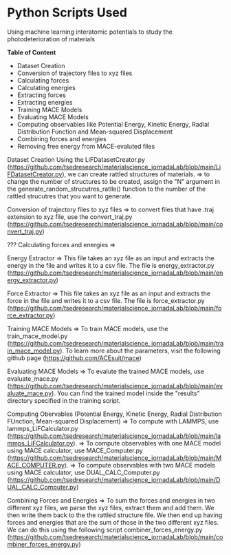 # Python Scripts Used
Using machine learning interatomic potentials to study the photodeterioration of materials

**Table of Content**
  - Dataset Creation
  - Conversion of trajectory files to xyz files
  - Calculating forces 
  - Calculating energies
  - Extracting forces
  - Extracting energies
  - Training MACE Models
  - Evaluating MACE Models
  - Computing observables like Potential Energy, Kinetic Energy, Radial Distribution Function and Mean-squared Displacement
  - Combining forces and energies
  - Removing free energy from MACE-evaluted files

  Dataset Creation
        Using the LiFDatasetCreator.py (https://github.com/tsedresearch/materialscience_jornadaLab/blob/main/LiFDatasetCreator.py), we can create rattled structures of materials. 
           => to change the number of structures to be created, assign the "N" argument in the generate_random_strucutres_ratlle() function to the number of the rattled strucutres that you want to generate.

  Conversion of trajectory files to xyz files
         => to convert files that have .traj extension to xyz file, use the convert_traj.py (https://github.com/tsedresearch/materialscience_jornadaLab/blob/main/convert_traj.py)

  ??? Calculating forces and energies
     => 
     
  Energy Extractor
        => This file takes an xyz file as an input and extracts the energy in the file and writes it to a csv file. The file is energy_extractor.py (https://github.com/tsedresearch/materialscience_jornadaLab/blob/main/energy_extractor.py)

  Force Extractor
        => This file takes an xyz file as an input and extracts the force in the file and writes it to a csv file. The file is force_extractor.py (https://github.com/tsedresearch/materialscience_jornadaLab/blob/main/force_extractor.py)
    
  Training MACE Models
         => To train MACE models, use the train_mace_model.py (https://github.com/tsedresearch/materialscience_jornadaLab/blob/main/train_mace_model.py). To learn more about the parameters, visit the following github page (https://github.com/ACEsuit/mace)

   Evaluating MACE Models
          => To evalute the trained MACE models, use evaluate_mace.py (https://github.com/tsedresearch/materialscience_jornadaLab/blob/main/evaluate_mace.py). You can find the trained model inside the "results" directory specified in the training script.

   Computing Obervables (Potential Energy, Kinetic Energy, Radial Distribution FUnction, Mean-squared Displacement)
       => To compute with LAMMPS, use lammps_LiFCalculator.py (https://github.com/tsedresearch/materialscience_jornadaLab/blob/main/lammps_LiFCalculator.py).
       => To compute observables with one MACE model using MACE calculator, use MACE_Computer.py (https://github.com/tsedresearch/materialscience_jornadaLab/blob/main/MACE_COMPUTER.py).
       => To compute observables with two MACE models using MACE calculator, use DUAL_CALC_Computer.py (https://github.com/tsedresearch/materialscience_jornadaLab/blob/main/DUAL_CALC_Computer.py)

   Combining Forces and Energies
        => To sum the forces and energies in two different xyz files, we parse the xyz files, extract them and add them. We then write them back to the the rattled structure file. We then end up having forces and energies that are the sum of those in the two different xyz files. We can do this using the following script combiner_forces_energy.py (https://github.com/tsedresearch/materialscience_jornadaLab/blob/main/combiner_forces_energy.py)
     
   
     

 
   
   
     
           
                                        
